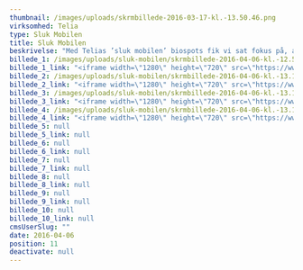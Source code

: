 ```yaml
---
thumbnail: /images/uploads/skrmbillede-2016-03-17-kl.-13.50.46.png
virksomhed: Telia
type: Sluk Mobilen
title: Sluk Mobilen
beskrivelse: "Med Telias ’sluk mobilen’ biospots fik vi sat fokus på, at livet krævet et godt netværk – MEN at der skal være tid og plads til ro og fordybelse. F.eks. er det god stil at være offline, når du går i biografen. "
billede_1: /images/uploads/sluk-mobilen/skrmbillede-2016-04-06-kl.-12.59.21.png
billede_1_link: "<iframe width=\"1280\" height=\"720\" src=\"https://www.youtube.com/embed/70Ip8aR-gQM?rel=0\" frameborder=\"0\" allowfullscreen></iframe>"
billede_2: /images/uploads/sluk-mobilen/skrmbillede-2016-04-06-kl.-13.10.22.png
billede_2_link: "<iframe width=\"1280\" height=\"720\" src=\"https://www.youtube.com/embed/pCQukITSqJ8?rel=0\" frameborder=\"0\" allowfullscreen></iframe>"
billede_3: /images/uploads/sluk-mobilen/skrmbillede-2016-04-06-kl.-13.12.07.png
billede_3_link: "<iframe width=\"1280\" height=\"720\" src=\"https://www.youtube.com/embed/aoRxI3mFvjI?rel=0\" frameborder=\"0\" allowfullscreen></iframe>"
billede_4: /images/uploads/sluk-mobilen/skrmbillede-2016-04-06-kl.-13.13.16.png
billede_4_link: "<iframe width=\"1280\" height=\"720\" src=\"https://www.youtube.com/embed/HNc6_fXKHgk?rel=0\" frameborder=\"0\" allowfullscreen></iframe>"
billede_5: null
billede_5_link: null
billede_6: null
billede_6_link: null
billede_7: null
billede_7_link: null
billede_8: null
billede_8_link: null
billede_9: null
billede_9_link: null
billede_10: null
billede_10_link: null
cmsUserSlug: ""
date: 2016-04-06 
position: 11
deactivate: null
---
```


